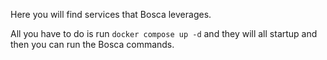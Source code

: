 Here you will find services that Bosca leverages.

All you have to do is run `docker compose up -d` and they will all startup and then you can run the Bosca commands.